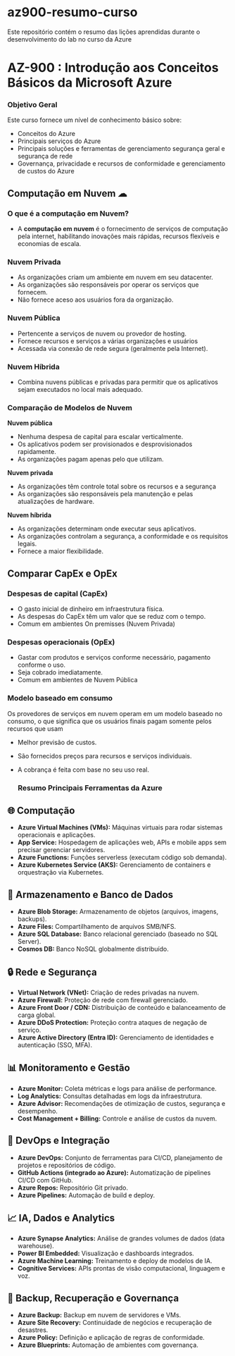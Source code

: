 # az900-resumo-curso
Este repositório contém o resumo das lições aprendidas durante o desenvolvimento do lab no curso da Azure 

# AZ-900 : Introdução aos Conceitos Básicos da Microsoft Azure

### Objetivo Geral

Este curso fornece um nível de conhecimento básico sobre:

- Conceitos do Azure
- Principais serviços do Azure
- Principais soluções e ferramentas de gerenciamento segurança geral e segurança de rede
- Governança, privacidade e recursos de conformidade e gerenciamento de custos do Azure

## Computação em Nuvem ☁

### O que é a computação em Nuvem?

- A **computação em nuvem** é o fornecimento de serviços de computação pela internet, habilitando inovações mais rápidas, recursos flexíveis e economias de escala.



### Nuvem Privada

- As organizações criam um ambiente em nuvem em seu datacenter.
- As organizações são responsáveis por operar os serviços que fornecem.
- Não fornece aceso aos usuários fora da organização.


### Nuvem Pública

- Pertencente a serviços de nuvem ou provedor de hosting.
- Fornece recursos e serviços a várias organizações e usuários
- Acessada via conexão de rede segura (geralmente pela Internet).



### Nuvem Híbrida

- Combina nuvens públicas e privadas para permitir que os aplicativos sejam executados no local mais adequado.



### Comparação de Modelos de Nuvem

**Nuvem pública**

- Nenhuma despesa de capital para escalar verticalmente.
- Os aplicativos podem ser provisionados e desprovisionados rapidamente.
- As organizações pagam apenas pelo que utilizam.

**Nuvem privada**

- As organizações têm controle total sobre os recursos e a segurança
- As organizações são responsáveis pela manutenção e pelas atualizações de hardware.

**Nuvem híbrida**

- As organizações determinam onde executar seus aplicativos.
- As organizações controlam a segurança, a conformidade e os requisitos legais.
- Fornece a maior flexibilidade.

## Comparar CapEx e OpEx

### Despesas de capital (CapEx)

- O gasto inicial de dinheiro em infraestrutura física.
- As despesas do CapEx têm um valor que se reduz com o tempo.
- Comum em ambientes On premisses (Nuvem Privada)

### Despesas operacionais (OpEx)

- Gastar com produtos e serviços conforme necessário, pagamento conforme o uso.
- Seja cobrado imediatamente.
- Comum em ambientes de Nuvem Pública

### Modelo baseado em consumo

Os provedores de serviços em nuvem operam em um modelo baseado no consumo, o que significa que os usuários finais pagam somente pelos recursos que usam

- Melhor previsão de custos.
- São fornecidos preços para recursos e serviços individuais.
- A cobrança é feita com base no seu uso real.

  ### Resumo Principais Ferramentas da Azure

## 🌐 **Computação**

* **Azure Virtual Machines (VMs):** Máquinas virtuais para rodar sistemas operacionais e aplicações.
* **App Service:** Hospedagem de aplicações web, APIs e mobile apps sem precisar gerenciar servidores.
* **Azure Functions:** Funções serverless (executam código sob demanda).
* **Azure Kubernetes Service (AKS):** Gerenciamento de containers e orquestração via Kubernetes.


## 💾 **Armazenamento e Banco de Dados**

* **Azure Blob Storage:** Armazenamento de objetos (arquivos, imagens, backups).
* **Azure Files:** Compartilhamento de arquivos SMB/NFS.
* **Azure SQL Database:** Banco relacional gerenciado (baseado no SQL Server).
* **Cosmos DB:** Banco NoSQL globalmente distribuído.


## 🔒 **Rede e Segurança**

* **Virtual Network (VNet):** Criação de redes privadas na nuvem.
* **Azure Firewall:** Proteção de rede com firewall gerenciado.
* **Azure Front Door / CDN:** Distribuição de conteúdo e balanceamento de carga global.
* **Azure DDoS Protection:** Proteção contra ataques de negação de serviço.
* **Azure Active Directory (Entra ID):** Gerenciamento de identidades e autenticação (SSO, MFA).


## 📊 **Monitoramento e Gestão**

* **Azure Monitor:** Coleta métricas e logs para análise de performance.
* **Log Analytics:** Consultas detalhadas em logs da infraestrutura.
* **Azure Advisor:** Recomendações de otimização de custos, segurança e desempenho.
* **Cost Management + Billing:** Controle e análise de custos da nuvem.


## 🤖 **DevOps e Integração**

* **Azure DevOps:** Conjunto de ferramentas para CI/CD, planejamento de projetos e repositórios de código.
* **GitHub Actions (integrado ao Azure):** Automatização de pipelines CI/CD com GitHub.
* **Azure Repos:** Repositório Git privado.
* **Azure Pipelines:** Automação de build e deploy.


## 📈 **IA, Dados e Analytics**

* **Azure Synapse Analytics:** Análise de grandes volumes de dados (data warehouse).
* **Power BI Embedded:** Visualização e dashboards integrados.
* **Azure Machine Learning:** Treinamento e deploy de modelos de IA.
* **Cognitive Services:** APIs prontas de visão computacional, linguagem e voz.


## 🔄 **Backup, Recuperação e Governança**

* **Azure Backup:** Backup em nuvem de servidores e VMs.
* **Azure Site Recovery:** Continuidade de negócios e recuperação de desastres.
* **Azure Policy:** Definição e aplicação de regras de conformidade.
* **Azure Blueprints:** Automação de ambientes com governança.


  
